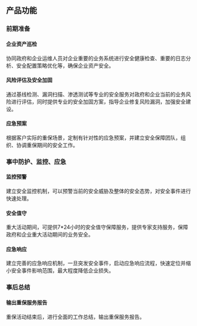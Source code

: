 ## 产品功能
###  前期准备
#### 企业资产巡检
协同政府和企业运维人员对企业重要的业务系统进行安全健康检查、重要的日志分析、安全配置策略优化等，确保企业资产安全。
#### 风险评估及安全加固
通过基线检测、漏洞扫描、渗透测试等专业的安全服务对政府和企业当前的业务风险进行评估，同时提供专业的安全加固方案，指导企业修复风险漏洞，加强安全建设。
#### 应急预案
根据客户实际的重保场景，定制有针对性的应急预案，并建立安全保障团队，组织、协调重保期间的安全工作。

###  事中防护、监控、应急
#### 监控预警
建立安全监控机制，可以预警当前的安全威胁及整体的安全态势，对安全事件进行快速处理。
#### 安全值守
重大活动期间，可提供7*24小时的安全值守保障服务，提供专家支持服务，保障政府和企业重大活动期间的业务安全。
#### 应急响应
建立完善的应急响应机制，一旦突发安全事件，启动应急响应流程，快速定位并缩小安全事件影响范围，最大程度降低企业损失。

###  事后总结
#### 输出重保服务报告
重保活动结束后，进行全面的工作总结，输出重保服务报告。
